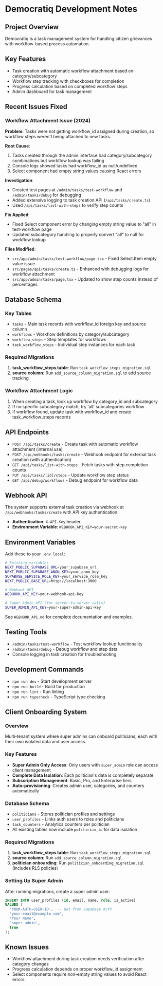# Democratiq Development Notes

## Project Overview
Democratiq is a task management system for handling citizen grievances with workflow-based process automation.

## Key Features
- Task creation with automatic workflow attachment based on category/subcategory
- Workflow step tracking with checkboxes for completion
- Progress calculation based on completed workflow steps
- Admin dashboard for task management

## Recent Issues Fixed

### Workflow Attachment Issue (2024)
**Problem**: Tasks were not getting workflow_id assigned during creation, so workflow steps weren't being attached to new tasks.

**Root Cause**: 
1. Tasks created through the admin interface had category/subcategory combinations but workflow lookup was failing
2. Console logs showed tasks had workflow_id as null/undefined
3. Select component had empty string values causing React errors

**Investigation**:
- Created test pages at `/admin/tasks/test-workflow` and `/admin/tasks/debug` for debugging
- Added extensive logging to task creation API (`/api/tasks/create.ts`)
- Used `/api/tasks/list-with-steps` to verify step counts

**Fix Applied**:
- Fixed Select component error by changing empty string value to "all" in test-workflow page
- Updated subcategory handling to properly convert "all" to null for workflow lookup

**Files Modified**:
- `src/app/admin/tasks/test-workflow/page.tsx` - Fixed Select.Item empty value issue
- `src/pages/api/tasks/create.ts` - Enhanced with debugging logs for workflow attachment
- `src/app/admin/tasks/page.tsx` - Updated to show step counts instead of percentages

## Database Schema

### Key Tables
- `tasks` - Main task records with workflow_id foreign key and source column
- `workflows` - Workflow definitions by category/subcategory  
- `workflow_steps` - Step templates for workflows
- `task_workflow_steps` - Individual step instances for each task

### Required Migrations
1. **task_workflow_steps table**: Run `task_workflow_steps_migration.sql`
2. **source column**: Run `add_source_column_migration.sql` to add source tracking

### Workflow Attachment Logic
1. When creating a task, look up workflow by category_id and subcategory
2. If no specific subcategory match, try 'all' subcategories workflow
3. If workflow found, update task with workflow_id and create task_workflow_steps records

## API Endpoints
- `POST /api/tasks/create` - Create task with automatic workflow attachment (internal use)
- `POST /api/webhooks/tasks/create` - Webhook endpoint for external task creation (with authentication)
- `GET /api/tasks/list-with-steps` - Fetch tasks with step completion counts
- `PUT /api/tasks/[id]/steps` - Update workflow step status
- `GET /api/debug/workflows` - Debug endpoint for workflow data

## Webhook API
The system supports external task creation via webhook at `/api/webhooks/tasks/create` with API key authentication:
- **Authentication**: `X-API-Key` header
- **Environment Variable**: `WEBHOOK_API_KEY=your-secret-key`

## Environment Variables
Add these to your `.env.local`:
```bash
# Existing variables
NEXT_PUBLIC_SUPABASE_URL=your_supabase_url
NEXT_PUBLIC_SUPABASE_ANON_KEY=your_anon_key
SUPABASE_SERVICE_ROLE_KEY=your_service_role_key
NEXT_PUBLIC_BASE_URL=http://localhost:3000

# Webhook API
WEBHOOK_API_KEY=your-webhook-api-key

# Super Admin API (for server-to-server calls)
SUPER_ADMIN_API_KEY=your-super-admin-api-key
```

See `WEBHOOK_API.md` for complete documentation and examples.

## Testing Tools
- `/admin/tasks/test-workflow` - Test workflow lookup functionality
- `/admin/tasks/debug` - Debug workflow and step data
- Console logging in task creation for troubleshooting

## Development Commands
- `npm run dev` - Start development server
- `npm run build` - Build for production  
- `npm run lint` - Run linting
- `npm run typecheck` - TypeScript type checking

## Client Onboarding System

### Overview
Multi-tenant system where super admins can onboard politicians, each with their own isolated data and user access.

### Key Features
- **Super Admin Only Access**: Only users with `super_admin` role can access client management
- **Complete Data Isolation**: Each politician's data is completely separate
- **Subscription Management**: Basic, Pro, and Enterprise tiers
- **Auto-provisioning**: Creates admin user, categories, and counters automatically

### Database Schema
- `politicians` - Stores politician profiles and settings
- `user_profiles` - Links auth users to roles and politicians
- `task_counters` - Analytics counters per politician
- All existing tables now include `politician_id` for data isolation

### Required Migrations
1. **task_workflow_steps table**: Run `task_workflow_steps_migration.sql`
2. **source column**: Run `add_source_column_migration.sql` 
3. **politician onboarding**: Run `politician_onboarding_migration.sql` (includes RLS policies)

### Setting Up Super Admin
After running migrations, create a super admin user:
```sql
INSERT INTO user_profiles (id, email, name, role, is_active)
VALUES (
  'YOUR-AUTH-USER-ID',  -- Get from Supabase Auth
  'your-email@example.com',
  'Your Name',
  'super_admin',
  true
);
```

## Known Issues
- Workflow attachment during task creation needs verification after category changes
- Progress calculation depends on proper workflow_id assignment
- Select components require non-empty string values to avoid React errors